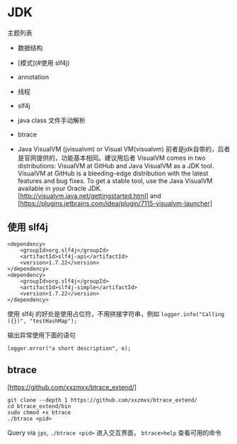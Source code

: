 # JDK
主题列表

- 数据结构
- [模式](#使用 slf4j)
- annotation
- 线程
- slf4j
- java class 文件手动解析

- btrace
- Java VisualVM (jvisualvm) or Visual VM(visualvm)
前者是jdk自带的，后者是官网提供的，功能基本相同。建议用后者
VisualVM comes in two distributions: VisualVM at GitHub and Java VisualVM as a JDK tool. VisualVM at GitHub is a bleeding-edge distribution with the latest features and bug fixes. To get a stable tool, use the Java VisualVM available in your Oracle JDK. 
[http://visualvm.java.net/gettingstarted.html] and [https://plugins.jetbrains.com/idea/plugin/7115-visualvm-launcher]




## 使用 slf4j

```
<dependency>
    <groupId>org.slf4j</groupId>
    <artifactId>slf4j-api</artifactId>
    <version>1.7.22</version>
</dependency>
<dependency>
    <groupId>org.slf4j</groupId>
    <artifactId>slf4j-simple</artifactId>
    <version>1.7.22</version>
</dependency>
```

使用 slf4j 的好处是使用占位符，不用拼接字符串，例如
```logger.info("Calling ({})", "testHashMap");```

输出异常使用下面的语句

```logger.error("a short description", e);```


## btrace
[https://github.com/xxzmxx/btrace_extend/]

```
git clone --depth 1 https://github.com/xxzmxx/btrace_extend/
cd btrace_extend/bin
sudo chmod +x btrace
./btrace <pid>

```
Query <pid> via `jps`, `./btrace <pid>` 进入交互界面，
`btrace>help` 查看可用的命令
